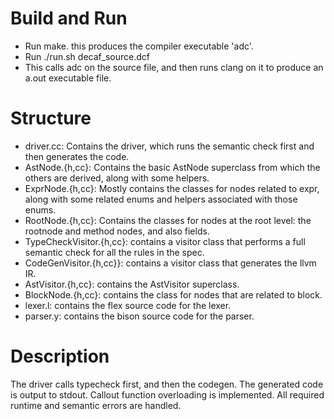 # Build and Run
* Run make. this produces the compiler executable 'adc'.
* Run ./run.sh decaf_source.dcf
* This calls adc on the source file, and then runs clang on it to produce an a.out executable file.

# Structure 

* driver.cc: Contains the driver, which runs the semantic check first and then generates the code.
* AstNode.{h,cc}: Contains the basic AstNode superclass from which the others are derived, along with some helpers.
* ExprNode.{h,cc}: Mostly contains the classes for nodes related to expr, along with some related enums and helpers associated with those enums.
* RootNode.{h,cc}: Contains the classes for nodes at the root level: the rootnode and method nodes, and also fields.
* TypeCheckVisitor.{h,cc}: contains a visitor class that performs a full semantic check for all the rules in the spec.
* CodeGenVisitor.{h,cc}}: contains a visitor class that generates the llvm IR.
* AstVisitor.{h,cc}: contains the AstVisitor superclass.
* BlockNode.{h,cc}: contains the class for nodes that are related to block.
* lexer.l: contains the flex source code for the lexer.
* parser.y: contains the bison source code for the parser.

# Description 
The driver calls typecheck first, and then the codegen. The generated code is output to stdout. Callout function overloading is implemented. All required runtime and semantic errors are handled.
